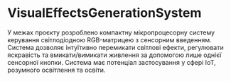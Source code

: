 # VisualEffectsGenerationSystem
У межах проєкту розроблено компактну мікропроцесорну систему керування світлодіодною RGB-матрицею з сенсорним введенням. Система дозволяє інтуїтивно перемикати світлові ефекти, регулювати яскравість та вмикати/вимикати живлення за допомогою лише однієї сенсорної кнопки. Система має потенціал застосування у сфері IoT, розумного освітлення та освіти.
